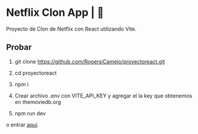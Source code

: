 # Netflix Clon App | 🍿

Proyecto de Clon de Netflix con React utilizando Vite.

## Probar

1. git clone https://github.com/RogersiCamejo/proyectoreact.git

2. cd proyectoreact

3. npm i

4. Crear archivo .env con VITE_API_KEY y agregar el la key que obtenemos en themoviedb.org

5. npm run dev

o entrar [aquí](https://RogersiCamejo.github.io/proyectoreact/).
